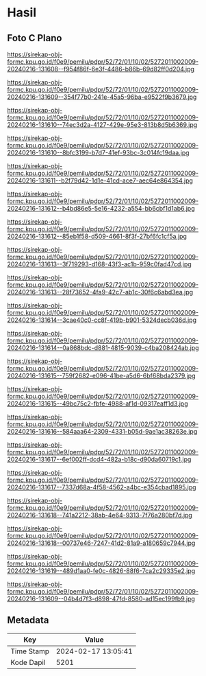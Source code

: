 # Hasil

## Foto C Plano

https://sirekap-obj-formc.kpu.go.id/f0e9/pemilu/pdpr/52/72/01/10/02/5272011002009-20240216-131608--f954f86f-6e3f-4486-b86b-69d82ff0d204.jpg

https://sirekap-obj-formc.kpu.go.id/f0e9/pemilu/pdpr/52/72/01/10/02/5272011002009-20240216-131609--354f77b0-241e-45a5-96ba-e9522f9b3679.jpg

https://sirekap-obj-formc.kpu.go.id/f0e9/pemilu/pdpr/52/72/01/10/02/5272011002009-20240216-131610--74ec3d2a-4127-429e-95e3-813b8d5b6369.jpg

https://sirekap-obj-formc.kpu.go.id/f0e9/pemilu/pdpr/52/72/01/10/02/5272011002009-20240216-131610--8bfc3199-b7d7-41ef-93bc-3c014fc19daa.jpg

https://sirekap-obj-formc.kpu.go.id/f0e9/pemilu/pdpr/52/72/01/10/02/5272011002009-20240216-131611--b2f79d42-1d1e-41cd-ace7-aec64e864354.jpg

https://sirekap-obj-formc.kpu.go.id/f0e9/pemilu/pdpr/52/72/01/10/02/5272011002009-20240216-131612--b4bd86e5-5e16-4232-a554-bb6cbf1d1ab6.jpg

https://sirekap-obj-formc.kpu.go.id/f0e9/pemilu/pdpr/52/72/01/10/02/5272011002009-20240216-131612--85eb1f58-d509-4661-8f3f-27bf6fc1cf5a.jpg

https://sirekap-obj-formc.kpu.go.id/f0e9/pemilu/pdpr/52/72/01/10/02/5272011002009-20240216-131613--3f719293-d168-43f3-ac1b-959c0fad47cd.jpg

https://sirekap-obj-formc.kpu.go.id/f0e9/pemilu/pdpr/52/72/01/10/02/5272011002009-20240216-131613--28f73652-4fa9-42c7-ab1c-30f6c6abd3ea.jpg

https://sirekap-obj-formc.kpu.go.id/f0e9/pemilu/pdpr/52/72/01/10/02/5272011002009-20240216-131614--3cae40c0-cc8f-419b-b901-5324decb036d.jpg

https://sirekap-obj-formc.kpu.go.id/f0e9/pemilu/pdpr/52/72/01/10/02/5272011002009-20240216-131614--0a868bdc-d881-4815-9039-c4ba208424ab.jpg

https://sirekap-obj-formc.kpu.go.id/f0e9/pemilu/pdpr/52/72/01/10/02/5272011002009-20240216-131615--759f2682-e096-41be-a5d6-6bf68bda2379.jpg

https://sirekap-obj-formc.kpu.go.id/f0e9/pemilu/pdpr/52/72/01/10/02/5272011002009-20240216-131615--49bc75c2-fbfe-4988-af1d-09317eaff1d3.jpg

https://sirekap-obj-formc.kpu.go.id/f0e9/pemilu/pdpr/52/72/01/10/02/5272011002009-20240216-131616--584aaa64-2309-4331-b05d-9ae1ac38263e.jpg

https://sirekap-obj-formc.kpu.go.id/f0e9/pemilu/pdpr/52/72/01/10/02/5272011002009-20240216-131617--6ef002ff-dcd4-482a-b18c-d90da60719c1.jpg

https://sirekap-obj-formc.kpu.go.id/f0e9/pemilu/pdpr/52/72/01/10/02/5272011002009-20240216-131617--7337d68a-4f58-4562-a4bc-e354cbad1895.jpg

https://sirekap-obj-formc.kpu.go.id/f0e9/pemilu/pdpr/52/72/01/10/02/5272011002009-20240216-131618--741a2212-38ab-4e64-9313-7f76a280bf7d.jpg

https://sirekap-obj-formc.kpu.go.id/f0e9/pemilu/pdpr/52/72/01/10/02/5272011002009-20240216-131618--00737e46-7247-41d2-81a9-a180659c7944.jpg

https://sirekap-obj-formc.kpu.go.id/f0e9/pemilu/pdpr/52/72/01/10/02/5272011002009-20240216-131619--489d1aa0-fe0c-4826-88f6-7ca2c29335e2.jpg

https://sirekap-obj-formc.kpu.go.id/f0e9/pemilu/pdpr/52/72/01/10/02/5272011002009-20240216-131609--04b4d7f3-d898-47fd-8580-ad15ec199fb9.jpg


## Metadata

| Key        | Value               |
| ---------- | ------------------- |
| Time Stamp | 2024-02-17 13:05:41 |
| Kode Dapil | 5201                |



